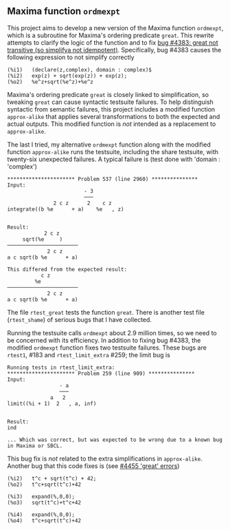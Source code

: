 ## Maxima function `ordmexpt`

This project aims to develop a new version of the Maxima function `ordmexpt`, 
which is a subroutine for Maxima's ordering predicate `great`. This 
rewrite attempts to clarify the logic of the function and to fix [bug #4383: 
great not transitive (so simplifya not idempotent)](https://sourceforge.net/p/maxima/bugs/4383/). Specifically, bug #4383 causes the following expression to not simplify correctly
~~~
(%i1)	(declare(z,complex), domain : complex)$
(%i2)	exp(z) + sqrt(exp(z)) + exp(z);
(%o2)	%e^z+sqrt(%e^z)+%e^z
~~~
Maxima's ordering predicate `great` is closely linked to simplification, 
so tweaking `great` can cause syntactic testsuite failures. To help 
distinguish syntactic from semantic failures, this project includes a 
modified function `approx-alike` that applies several transformations 
to both the expected and actual outputs. This modified function is *not* 
intended as a replacement to `approx-alike`. 

The last I tried, my alternative `ordmexpt` function along with the modified function `approx-alike` runs the testsuite, including the share testsuite, with twenty-six unexpected failures. A typical failure is (test done with 'domain : 'complex')
~~~
********************** Problem 537 (line 2960) ***************
Input:
                         - 3
                         ───
               2 c z      2    c z
integrate((b %e      + a)    %e   , z)


Result:
            2 c z
     sqrt(%e     )
───────────────────────
             2 c z
a c sqrt(b %e      + a)

This differed from the expected result:
           c z
         %e
───────────────────────
             2 c z
a c sqrt(b %e      + a)

~~~
The file `rtest_great` tests the function `great`. There is another test file (`rtest_shame`) of serious bugs that I have collected.

Running the testsuite calls `ordmexpt` about 2.9 million times, so we need to be
concerned with its efficiency. In addition to fixing bug #4383, the modified `ordmexpt` function fixes two testsuite failures. These bugs are `rtest1`, #183 and `rtest_limit_extra` #259; the limit bug is  
~~~
Running tests in rtest_limit_extra:
********************** Problem 259 (line 909) ***************
Input:
                 - a
                 ───
              a   2
limit((%i + 1)  2   , a, inf)


Result:
ind

... Which was correct, but was expected to be wrong due to a known bug in Maxima or SBCL.
~~~
This bug fix is *not* related to the extra simplifications in `approx-alike`. Another bug that
this code fixes is (see [#4455 'great' errors](https://sourceforge.net/p/maxima/bugs/4455/))

~~~
(%i2)	t^c + sqrt(t^c) + 42;
(%o2)	t^c+sqrt(t^c)+42

(%i3)	expand(%,0,0);
(%o3)	sqrt(t^c)+t^c+42

(%i4)	expand(%,0,0);
(%o4)	t^c+sqrt(t^c)+42
~~~


